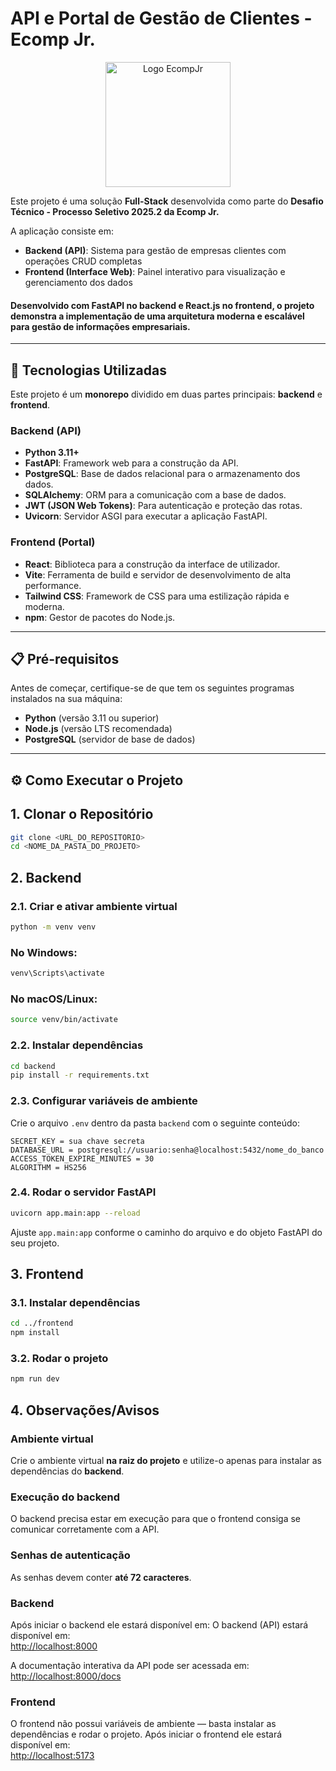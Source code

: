# API e Portal de Gestão de Clientes - Ecomp Jr.

<div align="center">
  <img src="https://imgur.com/8DjSWjX.png" alt="Logo EcompJr" width="200px">
</div>

Este projeto é uma solução **Full-Stack** desenvolvida como parte do **Desafio Técnico - Processo Seletivo 2025.2 da Ecomp Jr.**

A aplicação consiste em:

* **Backend (API)**: Sistema para gestão de empresas clientes com operações CRUD completas
* **Frontend (Interface Web)**: Painel interativo para visualização e gerenciamento dos dados

#### Desenvolvido com **FastAPI** no backend e **React.js** no frontend, o projeto demonstra a implementação de uma arquitetura moderna e escalável para gestão de informações empresariais.
---

## 🚀 Tecnologias Utilizadas

Este projeto é um **monorepo** dividido em duas partes principais: **backend** e **frontend**.

### Backend (API)
- **Python 3.11+**
- **FastAPI**: Framework web para a construção da API.
- **PostgreSQL**: Base de dados relacional para o armazenamento dos dados.
- **SQLAlchemy**: ORM para a comunicação com a base de dados.
- **JWT (JSON Web Tokens)**: Para autenticação e proteção das rotas.
- **Uvicorn**: Servidor ASGI para executar a aplicação FastAPI.

### Frontend (Portal)
- **React**: Biblioteca para a construção da interface de utilizador.
- **Vite**: Ferramenta de build e servidor de desenvolvimento de alta performance.
- **Tailwind CSS**: Framework de CSS para uma estilização rápida e moderna.
- **npm**: Gestor de pacotes do Node.js.

---

## 📋 Pré-requisitos

Antes de começar, certifique-se de que tem os seguintes programas instalados na sua máquina:

- **Python** (versão 3.11 ou superior)  
- **Node.js** (versão LTS recomendada)  
- **PostgreSQL** (servidor de base de dados)  

---

## ⚙️ Como Executar o Projeto

## 1. Clonar o Repositório
```bash
git clone <URL_DO_REPOSITORIO>
cd <NOME_DA_PASTA_DO_PROJETO>
```

## 2. Backend

### 2.1. Criar e ativar ambiente virtual
```bash
python -m venv venv
```

### No Windows:
```bash
venv\Scripts\activate
```

### No macOS/Linux:
```bash
source venv/bin/activate
```

### 2.2. Instalar dependências
```bash
cd backend
pip install -r requirements.txt
```

### 2.3. Configurar variáveis de ambiente
Crie o arquivo `.env` dentro da pasta `backend` com o seguinte conteúdo:

```env
SECRET_KEY = sua chave secreta
DATABASE_URL = postgresql://usuario:senha@localhost:5432/nome_do_banco
ACCESS_TOKEN_EXPIRE_MINUTES = 30
ALGORITHM = HS256
```

### 2.4. Rodar o servidor FastAPI
```bash
uvicorn app.main:app --reload
```

Ajuste `app.main:app` conforme o caminho do arquivo e do objeto FastAPI do seu projeto.

## 3. Frontend

### 3.1. Instalar dependências
```bash
cd ../frontend
npm install
```

### 3.2. Rodar o projeto
```bash
npm run dev
```

## 4. Observações/Avisos

### Ambiente virtual
Crie o ambiente virtual **na raiz do projeto** e utilize-o apenas para instalar as dependências do **backend**.

### Execução do backend
O backend precisa estar em execução para que o frontend consiga se comunicar corretamente com a API.

### Senhas de autenticação
As senhas devem conter **até 72 caracteres**.  

### Backend
Após iniciar o backend ele estará disponível em:
O backend (API) estará disponível em:  
[http://localhost:8000](http://localhost:8000)  

A documentação interativa da API pode ser acessada em:  
[http://localhost:8000/docs](http://localhost:8000/docs)

### Frontend
O frontend não possui variáveis de ambiente — basta instalar as dependências e rodar o projeto.
Após iniciar o frontend ele estará disponível em:  
[http://localhost:5173](http://localhost:5173)
